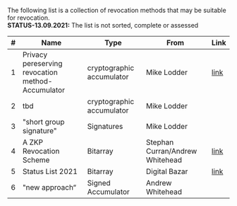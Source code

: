 The following list is a collection of revocation methods that may be suitable for revocation.<br/> 
**STATUS-13.09.2021:** The list is not sorted, complete or assessed


|#      | Name                                  | Type                    | From                            | Link |
|----   |---------                              |-------------            |---------                        |------|
|1      | Privacy pereserving revocation method-Accumulator |cryptographic accumulator|Mike Lodder                      |[link](https://hackmd.io/O4c3wiLZQLeXuXirm7dl9A#Math-explaination)|
|2      | tbd                                   |cryptographic accumulator|Mike Lodder                      ||
|3      | "short group signature"               |Signatures               |Mike Lodder                      ||
|4      | A ZKP Revocation Scheme               |Bitarray                 |Stephan Curran/Andrew Whitehead  |[link](https://hackmd.io/BnXrxY5JSyaeDyQPoKzwgw?view)|
|5      | Status List 2021                      |Bitarray                 |Digital Bazar                    |[link](https://w3c-ccg.github.io/vc-status-list-2021/#abstract)|
|6      | "new approach“                        |Signed Accumulator       |Andrew Whitehead                 ||                           

